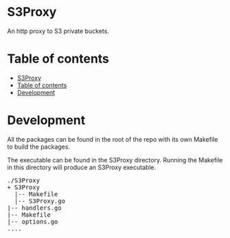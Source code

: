 S3Proxy
=========

An http proxy to S3 private buckets.

Table of contents
=================

- [S3Proxy](#s3proxy)
- [Table of contents](#table-of-contents)
- [Development](#development)

Development
===========

All the packages can be found in the root of the repo with its own Makefile to
build the packages.

The executable can be found in the S3Proxy directory. Running the Makefile in
this directory will produce an S3Proxy executable.

<pre>
./S3Proxy
+ S3Proxy
  |-- Makefile
  |-- S3Proxy.go
|-- handlers.go
|-- Makefile
|-- options.go
....
</pre>

